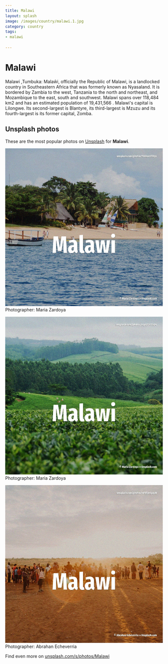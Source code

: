 ```yaml
---
title: Malawi
layout: splash
image: /images/country/malawi.1.jpg
category: country
tags:
- malawi

---
```

# Malawi

Malawi ,Tumbuka: Malaŵi, officially the Republic of Malawi, is a landlocked country in Southeastern 
Africa that was formerly known as Nyasaland.
It is bordered by Zambia to the west, Tanzania to the north and northeast, and Mozambique to the 
east, south and southwest.
Malawi spans over 118,484 km2  and has an estimated population of 19,431,566 .
Malawi's capital  is Lilongwe.
Its second-largest is Blantyre, its third-largest is Mzuzu and its fourth-largest is its former 
capital, Zomba.

 
## Unsplash photos
These are the most popular photos on [Unsplash](https://unsplash.com) for **Malawi**.
 
![Malawi](/images/country/malawi.1.jpg)
Photographer:  Maria Zardoya
 
![Malawi](/images/country/malawi.2.jpg)
Photographer:  Maria Zardoya
 
![Malawi](/images/country/malawi.3.jpg)
Photographer:  Abrahan Echeverria
 
Find even more on [unsplash.com/s/photos/Malawi](https://unsplash.com/s/photos/Malawi)
 
